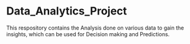 # Data_Analytics_Project
This respository contains the Analysis done on various data to gain the insights, which can be used for Decision making and Predictions.
